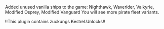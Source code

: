Added unused vanilla ships to the game:
Nighthawk, Waverider, Valkyrie, Modified Osprey, Modified Vanguard
You will see more pirate fleet variants.

!!This plugin contains zuckungs Kestrel.Unlocks!!